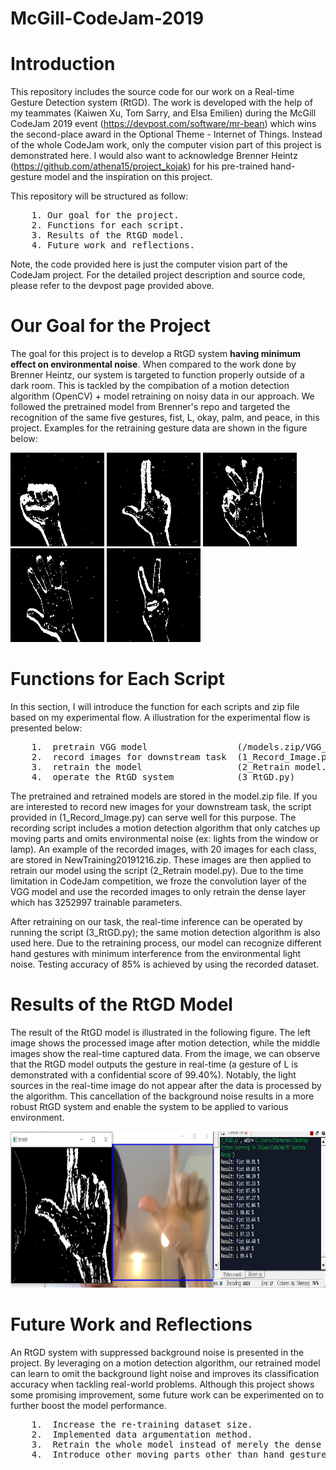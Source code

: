 # McGill-CodeJam-2019

# Introduction  
This repository includes the source code for our work on a Real-time Gesture Detection system (RtGD). The work is developed with the help of my teammates (Kaiwen Xu, Tom Sarry, and Elsa Emilien) during the McGill CodeJam 2019 event (https://devpost.com/software/mr-bean) which wins the second-place award in the Optional Theme - Internet of Things. Instead of the whole CodeJam work, only the computer vision part of this project is demonstrated here. I would also want to acknowledge Brenner Heintz (https://github.com/athena15/project_kojak) for his pre-trained hand-gesture model and the inspiration on this project.

This repository will be structured as follow:
<pre>
    1. Our goal for the project.  
    2. Functions for each script.  
    3. Results of the RtGD model.  
    4. Future work and reflections.
</pre>

Note, the code provided here is just the computer vision part of the CodeJam project. For the detailed project description and source code, please refer to the devpost page provided above.


# Our Goal for the Project  
The goal for this project is to develop a RtGD system **having minimum effect on environmental noise**. When compared to the work done by Brenner Heintz, our system is targeted to function properly outside of a dark room. This is tackled by the compibation of a motion detection algorithm (OpenCV) + model retraining on noisy data in our approach. We followed the pretrained model from Brenner's repo and targeted the recognition of the same five gestures, fist, L, okay, palm, and peace, in this project. Examples for the retraining gesture data are shown in the figure below: 


<img src="./images/fist.jpg" width="150" height="150"> <img src="./images/L.jpg" width="150" height="150"> <img src="./images/okay.jpg" width="150" height="150"> <img src="./images/palm.jpg" width="150" height="150"> <img src="./images/peace.jpg" width="150" height="150">


# Functions for Each Script  
In this section, I will introduce the function for each scripts and zip file based on my experimental flow. A illustration for the experimental flow is presented below:

<pre>
    1.  pretrain VGG model                 (/models.zip/VGG_cross_validated.h5)  
    2.  record images for downstream task  (1_Record_Image.py) (NewTraining20191216.zip)  
    3.  retrain the model                  (2_Retrain model.py) (retrained_20200506.h5)  
    4.  operate the RtGD system            (3_RtGD.py)
</pre>

The pretrained and retrained models are stored in the model.zip file. If you are interested to record new images for your downstream task, the script provided in (1_Record_Image.py) can serve well for this purpose. The recording script includes a motion detection algorithm that only catches up moving parts and omits environmental noise (ex: lights from the window or lamp). An example of the recorded images, with 20 images for each class, are stored in NewTraining20191216.zip. These images are then applied to retrain our model using the script (2_Retrain model.py). Due to the time limitation in CodeJam competition, we froze the convolution layer of the VGG model and use the recorded images to only retrain the dense layer which has 3252997 trainable parameters.

After retraining on our task, the real-time inference can be operated by running the script (3_RtGD.py); the same motion detection algorithm is also used here. Due to the retraining process, our model can recognize different hand gestures with minimum interference from the environmental light noise. Testing accuracy of 85% is achieved by using the recorded dataset.


# Results of the RtGD Model  
The result of the RtGD model is illustrated in the following figure. The left image shows the processed image after motion detection, while the middle images show the real-time captured data. From the image, we can observe that the RtGD model outputs the gesture in real-time (a gesture of L is demonstrated with a confidential score of 99.40%). Notably, the light sources in the real-time image do not appear after the data is processed by the algorithm. This cancellation of the background noise results in a more robust RtGD system and enable the system to be applied to various environment.

<img src="./images/Result.png" width="900" height="250">


# Future Work and Reflections  
An RtGD system with suppressed background noise is presented in the project. By leveraging on a motion detection algorithm, our retrained model can learn to omit the background light noise and improves its classification accuracy when tackling real-world problems. Although this project shows some promising improvement, some future work can be experimented on to further boost the model performance.

<pre>
    1.  Increase the re-training dataset size. 
    2.  Implemented data argumentation method.  
    3.  Retrain the whole model instead of merely the dense layer.  
    4.  Introduce other moving parts other than hand gesture (ex: moving head...) during training and make the model immune to those noises.
</pre>
